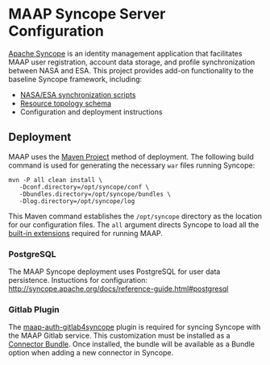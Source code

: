 # MAAP Syncope Server Configuration 

[Apache Syncope](https://syncope.apache.org) is an identity management application that facilitates MAAP user registration, account data storage, and profile synchronization between NASA and ESA. This project provides add-on functionality to the baseline Syncope framework, including:

- [NASA/ESA synchronization scripts](scripts)
- [Resource topology schema](MAAP-configuration.xml)
- Configuration and deployment instructions

## Deployment

MAAP uses the [Maven Project](https://syncope.apache.org/docs/getting-started.html#maven-project) method of deployment. The following build command is used for generating the necessary `war` files running Syncope:

```shell
mvn -P all clean install \
   -Dconf.directory=/opt/syncope/conf \
   -Dbundles.directory=/opt/syncope/bundles \
   -Dlog.directory=/opt/syncope/log
```

This Maven command establishes the `/opt/syncope` directory as the location for our configuration files. The `all` argument directs Syncope to load all the [built-in extensions](http://syncope.apache.org/docs/reference-guide.html#extensions) required for running MAAP.

### PostgreSQL

The MAAP Syncope deployment uses PostgreSQL for user data persistence. Instuctions for configuration: http://syncope.apache.org/docs/reference-guide.html#postgresql

### Gitlab Plugin

The [maap-auth-gitlab4syncope](https://github.com/MAAP-Project/maap-auth-gitlab4syncope) plugin is required for syncing Syncope with the MAAP Gitlab service. This customization must be installed as a [Connector Bundle](http://syncope.apache.org/docs/reference-guide.html#connector-bundles). Once installed, the bundle will be available as a Bundle option when adding a new connector in Syncope.


